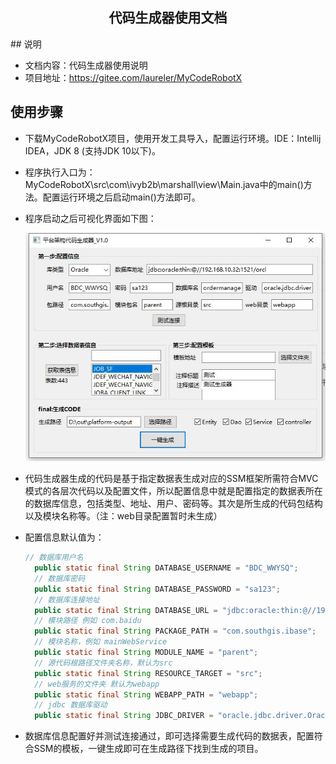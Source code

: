 <center><h2>代码生成器使用文档</h2></center>
## 说明

- 文档内容：代码生成器使用说明
- 项目地址：https://gitee.com/laureler/MyCodeRobotX

## 使用步骤

+ 下载MyCodeRobotX项目，使用开发工具导入，配置运行环境。IDE：Intellij IDEA，JDK 8 (支持JDK 10以下)。

+ 程序执行入口为：MyCodeRobotX\src\com\ivyb2b\marshall\view\Main.java中的main()方法。配置运行环境之后启动main()方法即可。

+ 程序启动之后可视化界面如下图：

  <img src=".\image\代码生成器界面.jpg"/>

+ 代码生成器生成的代码是基于指定数据表生成对应的SSM框架所需符合MVC模式的各层次代码以及配置文件，所以配置信息中就是配置指定的数据表所在的数据库信息，包括类型、地址、用户、密码等。其次是所生成的代码包结构以及模块名称等。（注：web目录配置暂时未生成）

+ 配置信息默认值为：

  ``` java
  // 数据库用户名
  	public static final String DATABASE_USERNAME = "BDC_WWYSQ";
  	// 数据库密码
  	public static final String DATABASE_PASSWORD = "sa123";
  	// 数据库连接地址
  	public static final String DATABASE_URL = "jdbc:oracle:thin:@//192.168.10.32:1521/orcl";
  	// 模块路径 例如 com.baidu
  	public static final String PACKAGE_PATH = "com.southgis.ibase";
  	// 模块名称，例如 mainWebService
  	public static final String MODULE_NAME = "parent";
  	// 源代码根路径文件夹名称，默认为src
  	public static final String RESOURCE_TARGET = "src";
  	// web服务的文件夹 默认为webapp
  	public static final String WEBAPP_PATH = "webapp";
  	// jdbc 数据库驱动
  	public static final String JDBC_DRIVER = "oracle.jdbc.driver.OracleDriver";
  ```

  

+ 数据库信息配置好并测试连接通过，即可选择需要生成代码的数据表，配置符合SSM的模板，一键生成即可在生成路径下找到生成的项目。

